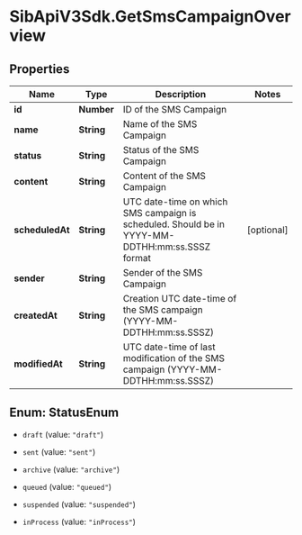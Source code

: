 # SibApiV3Sdk.GetSmsCampaignOverview

## Properties
Name | Type | Description | Notes
------------ | ------------- | ------------- | -------------
**id** | **Number** | ID of the SMS Campaign | 
**name** | **String** | Name of the SMS Campaign | 
**status** | **String** | Status of the SMS Campaign | 
**content** | **String** | Content of the SMS Campaign | 
**scheduledAt** | **String** | UTC date-time on which SMS campaign is scheduled. Should be in YYYY-MM-DDTHH:mm:ss.SSSZ format | [optional] 
**sender** | **String** | Sender of the SMS Campaign | 
**createdAt** | **String** | Creation UTC date-time of the SMS campaign (YYYY-MM-DDTHH:mm:ss.SSSZ) | 
**modifiedAt** | **String** | UTC date-time of last modification of the SMS campaign (YYYY-MM-DDTHH:mm:ss.SSSZ) | 


<a name="StatusEnum"></a>
## Enum: StatusEnum


* `draft` (value: `"draft"`)

* `sent` (value: `"sent"`)

* `archive` (value: `"archive"`)

* `queued` (value: `"queued"`)

* `suspended` (value: `"suspended"`)

* `inProcess` (value: `"inProcess"`)





